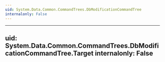 ```yaml
---
uid: System.Data.Common.CommandTrees.DbModificationCommandTree
internalonly: False
---
```


---
uid: System.Data.Common.CommandTrees.DbModificationCommandTree.Target
internalonly: False
---
